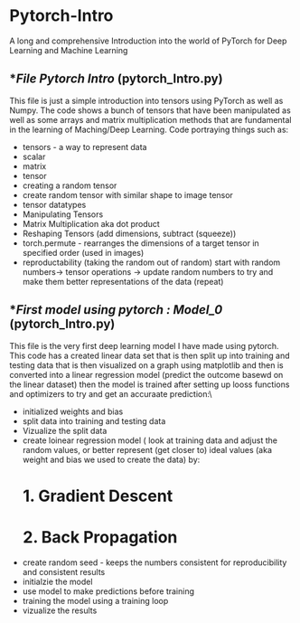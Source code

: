 # Pytorch-Intro
A long and comprehensive Introduction into the world of PyTorch for Deep Learning and Machine Learning


**File Pytorch Intro* (pytorch_Intro.py)
-----------------------------------------------------------------------------------------------------------------
This file is just a simple introduction into tensors using PyTorch as well as Numpy. The code shows a bunch of tensors that have been manipulated as well as some arrays and matrix multiplication methods that are fundamental in the learning of Maching/Deep Learning. Code portraying things such as:
  - tensors - a way to represent data
  - scalar
  - matrix
  - tensor
  - creating a random tensor
  - create random tensor with similar shape to image tensor
  - tensor datatypes
  - Manipulating Tensors
  - Matrix Multiplication aka dot product
  - Reshaping Tensors (add dimensions, subtract (squeeze))
  - torch.permute - rearranges the dimensions of a target tensor in specified order (used in images)
  - reproductability (taking the random out of random) start with random numbers-> tensor operations -> update random numbers to try and make them better representations of the data (repeat)

**First model using pytorch : Model_0* (pytorch_Intro.py)
-----------------------------------------------------------------------------------------------------------------
This file is the very first deep learning model I have made using pytorch. This code has a created linear data set that is then split up into training and testing data that is then visualized on a graph using matplotlib and then is converted into a linear regression model (predict the outcome basewd on the linear dataset) then the model is trained after setting up looss functions and optimizers to try and get an accuraate prediction:\
  - initialized weights and bias
  - split data into training and testing data
  - Vizualize the split data
  - create loinear regression model ( look at training data and adjust the random values, or better represent (get closer to) ideal values (aka weight and bias we used to create the data) by:
      # 1. Gradient Descent
      # 2. Back Propagation
  - create random seed - keeps the numbers consistent for reproducibility and consistent results
  - initialzie the model
  - use model to make predictions before training
  - training the model using a training loop
  - vizualize the results
